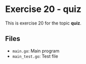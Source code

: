 # Exercise 20 - quiz

This is exercise 20 for the topic **quiz**.

## Files
- `main.go`: Main program
- `main_test.go`: Test file
